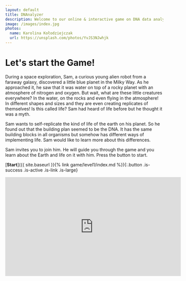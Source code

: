 ```yaml
---
layout: default
title: DNAnalyzer
description: Welcome to our online & interactive game on DNA data analysis
image: /images/index.jpg
photos:
  name: Karolina Kołodziejczak
  url: https://unsplash.com/photos/YvJS3NJwhjk
---
```


# Let's start the Game!

During a space exploration, Sam, a curious young alien robot from a faraway galaxy, discovered a little blue planet in the Milky Way. As he approached it, he saw that it was water on top of a rocky planet with an atmosphere of nitrogen and oxygen. But wait, what are these little creatures everywhere? In the water, on the rocks and even flying in the atmosphere! In different shapes and sizes and they are even creating replicates of themselves! Is this called life? Sam had heard of life before but he thought it was a myth. 

Sam wants to self-replicate the kind of life of the earth on his planet. So he found out that the building plan seemed to be the DNA. It has the same building blocks in all organisms but somehow has different ways of implementing life. Sam would like to learn more about this differences.

Sam invites you to join him. He will guide you through the game and you learn about the Earth and life on it with him. Press the button to start.

[**Start**]({{ site.baseurl }}{% link game/level1/index.md %}){:.button .is-success .is-active .is-link .is-large}


<iframe src="https://docs.google.com/spreadsheets/d/e/2PACX-1vR7eW6vVlzmGaFtA4p6FcuW6GJzstwMQEqnF5WxI_OHJsGYnItCFUjh9BS5OxQmyFKrvXgASz5XJKAR/pubhtml?gid=605107361&amp;single=true&amp;widget=true&amp;headers=false" width="560" height="315" frameborder="0" marginheight="0" marginwidth="0"></iframe>


